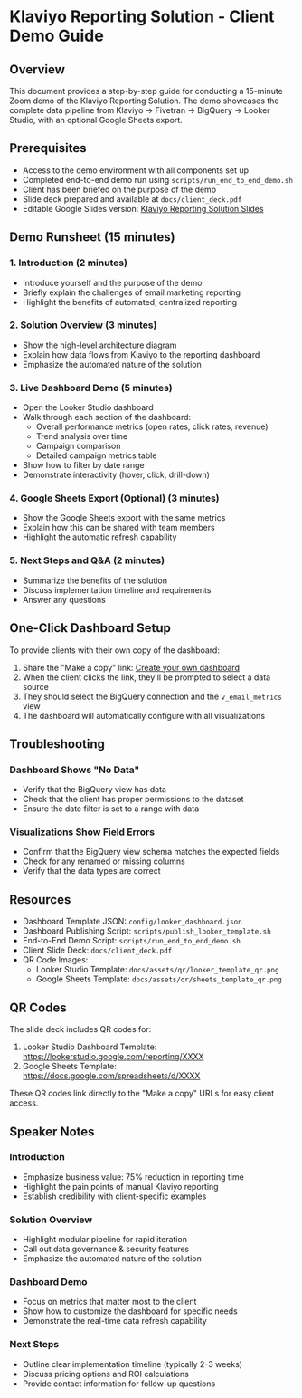 # Klaviyo Reporting Solution - Client Demo Guide

## Overview

This document provides a step-by-step guide for conducting a 15-minute Zoom demo of the Klaviyo Reporting Solution. The demo showcases the complete data pipeline from Klaviyo → Fivetran → BigQuery → Looker Studio, with an optional Google Sheets export.

## Prerequisites

- Access to the demo environment with all components set up
- Completed end-to-end demo run using `scripts/run_end_to_end_demo.sh`
- Client has been briefed on the purpose of the demo
- Slide deck prepared and available at `docs/client_deck.pdf`
- Editable Google Slides version: [Klaviyo Reporting Solution Slides](https://docs.google.com/presentation/d/XXXX)

## Demo Runsheet (15 minutes)

### 1. Introduction (2 minutes)

- Introduce yourself and the purpose of the demo
- Briefly explain the challenges of email marketing reporting
- Highlight the benefits of automated, centralized reporting

### 2. Solution Overview (3 minutes)

- Show the high-level architecture diagram
- Explain how data flows from Klaviyo to the reporting dashboard
- Emphasize the automated nature of the solution

### 3. Live Dashboard Demo (5 minutes)

- Open the Looker Studio dashboard
- Walk through each section of the dashboard:
  - Overall performance metrics (open rates, click rates, revenue)
  - Trend analysis over time
  - Campaign comparison
  - Detailed campaign metrics table
- Show how to filter by date range
- Demonstrate interactivity (hover, click, drill-down)

### 4. Google Sheets Export (Optional) (3 minutes)

- Show the Google Sheets export with the same metrics
- Explain how this can be shared with team members
- Highlight the automatic refresh capability

### 5. Next Steps and Q&A (2 minutes)

- Summarize the benefits of the solution
- Discuss implementation timeline and requirements
- Answer any questions

## One-Click Dashboard Setup

To provide clients with their own copy of the dashboard:

1. Share the "Make a copy" link: [Create your own dashboard](https://lookerstudio.google.com/reporting/create?c.reportId=DOCUMENT_ID)
2. When the client clicks the link, they'll be prompted to select a data source
3. They should select the BigQuery connection and the `v_email_metrics` view
4. The dashboard will automatically configure with all visualizations

## Troubleshooting

### Dashboard Shows "No Data"

- Verify that the BigQuery view has data
- Check that the client has proper permissions to the dataset
- Ensure the date filter is set to a range with data

### Visualizations Show Field Errors

- Confirm that the BigQuery view schema matches the expected fields
- Check for any renamed or missing columns
- Verify that the data types are correct

## Resources

- Dashboard Template JSON: `config/looker_dashboard.json`
- Dashboard Publishing Script: `scripts/publish_looker_template.sh`
- End-to-End Demo Script: `scripts/run_end_to_end_demo.sh`
- Client Slide Deck: `docs/client_deck.pdf`
- QR Code Images: 
  - Looker Studio Template: `docs/assets/qr/looker_template_qr.png`
  - Google Sheets Template: `docs/assets/qr/sheets_template_qr.png`

## QR Codes

The slide deck includes QR codes for:

1. Looker Studio Dashboard Template: https://lookerstudio.google.com/reporting/XXXX
2. Google Sheets Template: https://docs.google.com/spreadsheets/d/XXXX

These QR codes link directly to the "Make a copy" URLs for easy client access.

## Speaker Notes

### Introduction
- Emphasize business value: 75% reduction in reporting time
- Highlight the pain points of manual Klaviyo reporting
- Establish credibility with client-specific examples

### Solution Overview
- Highlight modular pipeline for rapid iteration
- Call out data governance & security features
- Emphasize the automated nature of the solution

### Dashboard Demo
- Focus on metrics that matter most to the client
- Show how to customize the dashboard for specific needs
- Demonstrate the real-time data refresh capability

### Next Steps
- Outline clear implementation timeline (typically 2-3 weeks)
- Discuss pricing options and ROI calculations
- Provide contact information for follow-up questions
